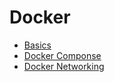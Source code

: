 # Docker

- [Basics](Basics.md)
- [Docker Componse](Docker%20Componse%205e69cf387f774667bc430a2201d765ad.md)
- [Docker Networking](Docker%20Networking.md)